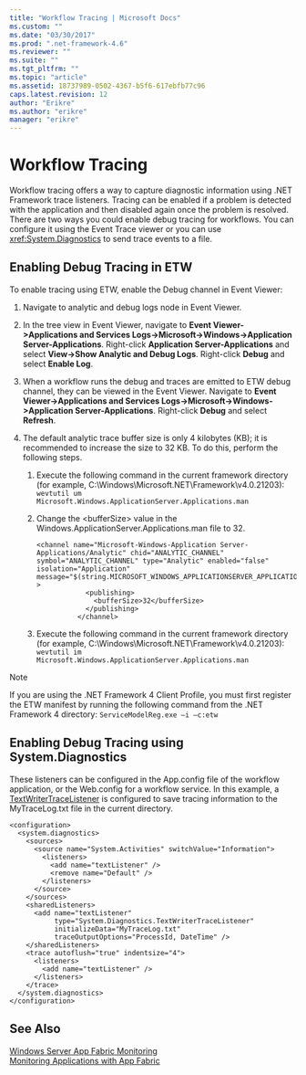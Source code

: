 ```yaml
---
title: "Workflow Tracing | Microsoft Docs"
ms.custom: ""
ms.date: "03/30/2017"
ms.prod: ".net-framework-4.6"
ms.reviewer: ""
ms.suite: ""
ms.tgt_pltfrm: ""
ms.topic: "article"
ms.assetid: 18737989-0502-4367-b5f6-617ebfb77c96
caps.latest.revision: 12
author: "Erikre"
ms.author: "erikre"
manager: "erikre"
---
```

# Workflow Tracing
Workflow tracing offers a way to capture diagnostic information using .NET Framework trace listeners. Tracing can be enabled if a problem is detected with the application and then disabled again once the problem is resolved. There are two ways you could enable debug tracing for workflows. You can configure it using the Event Trace viewer or you can use <xref:System.Diagnostics> to send trace events to a file.  
  
## Enabling Debug Tracing in ETW  
 To enable tracing using ETW, enable the Debug channel in Event Viewer:  
  
1.  Navigate to analytic and debug logs node in Event Viewer.  
  
2.  In the tree view in Event Viewer, navigate to **Event Viewer->Applications and Services Logs->Microsoft->Windows->Application Server-Applications**. Right-click **Application Server-Applications** and select **View->Show Analytic and Debug Logs**. Right-click **Debug** and select **Enable Log**.  
  
3.  When a workflow runs the debug and traces are emitted to ETW debug channel, they can be viewed in the Event Viewer. Navigate to **Event Viewer->Applications and Services Logs->Microsoft->Windows->Application Server-Applications**. Right-click **Debug** and select **Refresh**.  
  
4.  The default analytic trace buffer size is only 4 kilobytes (KB); it is recommended to increase the size to 32 KB. To do this, perform the following steps.  
  
    1.  Execute the following command in the current framework directory (for example, C:\Windows\Microsoft.NET\Framework\v4.0.21203): `wevtutil um Microsoft.Windows.ApplicationServer.Applications.man`  
  
    2.  Change the \<bufferSize> value in the Windows.ApplicationServer.Applications.man file to 32.  
  
        ```  
        <channel name="Microsoft-Windows-Application Server-Applications/Analytic" chid="ANALYTIC_CHANNEL" symbol="ANALYTIC_CHANNEL" type="Analytic" enabled="false" isolation="Application" message="$(string.MICROSOFT_WINDOWS_APPLICATIONSERVER_APPLICATIONS.channel.ANALYTIC_CHANNEL.message)" >  
                    <publishing>  
                      <bufferSize>32</bufferSize>  
                    </publishing>  
                  </channel>  
        ```  
  
    3.  Execute the following command in the current framework directory (for example, C:\Windows\Microsoft.NET\Framework\v4.0.21203): `wevtutil im Microsoft.Windows.ApplicationServer.Applications.man`  
  
> [!NOTE]
>  If you are using the .NET Framework 4 Client Profile, you must first register the ETW manifest by running the following command from the .NET Framework 4 directory: `ServiceModelReg.exe –i –c:etw`  
  
## Enabling Debug Tracing using System.Diagnostics  
 These listeners can be configured in the App.config file of the workflow application, or the Web.config for a workflow service. In this example, a [TextWriterTraceListener](http://go.microsoft.com/fwlink/?LinkId=165424) is configured to save tracing information to the MyTraceLog.txt file in the current directory.  
  
```  
<configuration>  
  <system.diagnostics>  
    <sources>  
      <source name="System.Activities" switchValue="Information">  
        <listeners>  
          <add name="textListener" />  
          <remove name="Default" />  
        </listeners>  
      </source>  
    </sources>  
    <sharedListeners>  
      <add name="textListener"  
           type="System.Diagnostics.TextWriterTraceListener"  
           initializeData="MyTraceLog.txt"  
           traceOutputOptions="ProcessId, DateTime" />  
    </sharedListeners>  
    <trace autoflush="true" indentsize="4">  
      <listeners>  
        <add name="textListener" />  
      </listeners>  
    </trace>  
  </system.diagnostics>  
</configuration>  
```  
  
## See Also  
 [Windows Server App Fabric Monitoring](http://go.microsoft.com/fwlink/?LinkId=201273)   
 [Monitoring Applications with App Fabric](http://go.microsoft.com/fwlink/?LinkId=201275)